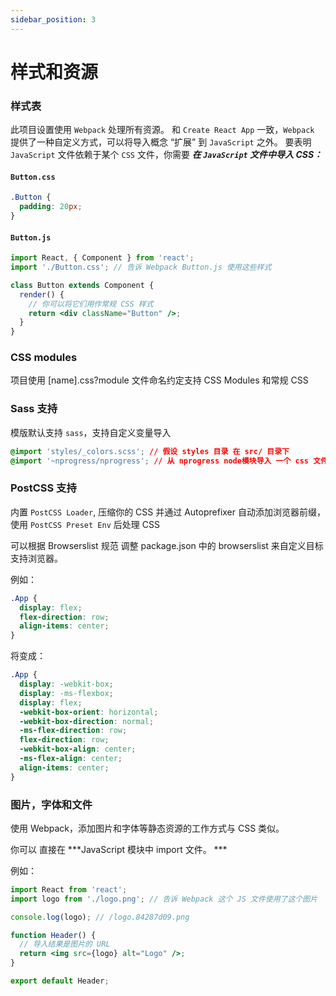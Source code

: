 ```yaml
---
sidebar_position: 3
---
```


# 样式和资源

### 样式表

此项目设置使用 `Webpack` 处理所有资源。 和 `Create React App` 一致，`Webpack` 提供了一种自定义方式，可以将导入概念 “扩展” 到 `JavaScript` 之外。 要表明 `JavaScript` 文件依赖于某个 `CSS` 文件，你需要 ***在 `JavaScript` 文件中导入 CSS：***

#### `Button.css`

```css
.Button {
  padding: 20px;
}
```

#### `Button.js`

```jsx
import React, { Component } from 'react';
import './Button.css'; // 告诉 Webpack Button.js 使用这些样式

class Button extends Component {
  render() {
    // 你可以将它们用作常规 CSS 样式
    return <div className="Button" />;
  }
}
```

### CSS modules

项目使用 [name].css?module 文件命名约定支持 CSS Modules 和常规 CSS 

### Sass 支持

模版默认支持 `sass`，支持自定义变量导入

```css
@import 'styles/_colors.scss'; // 假设 styles 目录 在 src/ 目录下
@import '~nprogress/nprogress'; // 从 nprogress node模块导入 一个 css 文件
```

### PostCSS 支持

内置 `PostCSS Loader`, 压缩你的 CSS 并通过 Autoprefixer 自动添加浏览器前缀，使用 `PostCSS Preset Env` 后处理 CSS

可以根据 Browserslist 规范 调整 package.json 中的 browserslist 来自定义目标支持浏览器。

例如：

```css
.App {
  display: flex;
  flex-direction: row;
  align-items: center;
}
```

将变成：

```css
.App {
  display: -webkit-box;
  display: -ms-flexbox;
  display: flex;
  -webkit-box-orient: horizontal;
  -webkit-box-direction: normal;
  -ms-flex-direction: row;
  flex-direction: row;
  -webkit-box-align: center;
  -ms-flex-align: center;
  align-items: center;
}
```

### 图片，字体和文件

使用 Webpack，添加图片和字体等静态资源的工作方式与 CSS 类似。

你可以 直接在 ***JavaScript 模块中 import 文件。 ***

例如：

```jsx
import React from 'react';
import logo from './logo.png'; // 告诉 Webpack 这个 JS 文件使用了这个图片

console.log(logo); // /logo.84287d09.png

function Header() {
  // 导入结果是图片的 URL 
  return <img src={logo} alt="Logo" />;
}

export default Header;
```